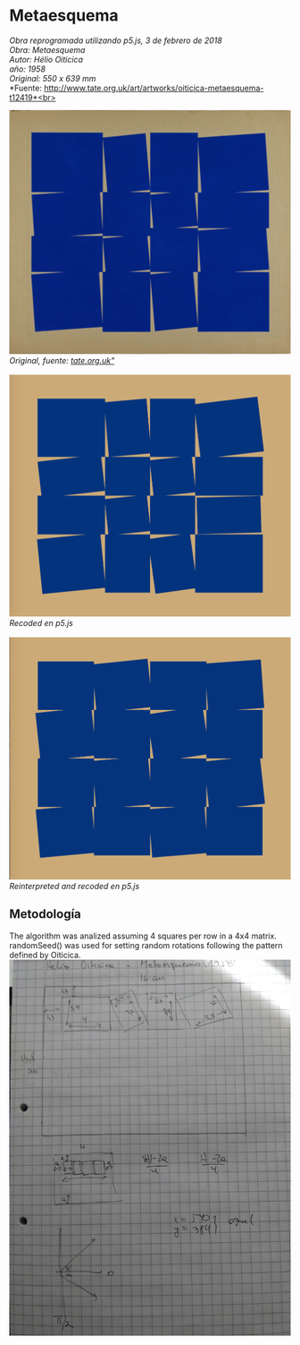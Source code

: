 # Metaesquema
*Obra reprogramada utilizando p5.js, 3 de febrero de 2018*<br>
*Obra: Metaesquema*<br>
*Autor: Hélio Oiticica*<br>
*año: 1958*<br>
*Original: 550 x 639 mm*<br>
*Fuente: http://www.tate.org.uk/art/artworks/oiticica-metaesquema-t12419*<br>


![](https://github.com/guillemontecinos/recode/blob/master/oiticica_helio_metaesquema/documentation/metaesquema_original.png)
*Original, fuente:* [*tate.org.uk"*](http://www.tate.org.uk/art/artworks/oiticica-metaesquema-t12419)
<br><br>
![](https://github.com/guillemontecinos/recode/blob/master/oiticica_helio_metaesquema/documentation/metaesquema_recoded.png)
*Recoded en p5.js*
<br><br>
![](https://github.com/guillemontecinos/recode/blob/master/oiticica_helio_metaesquema/documentation/metaesquema_reinterpret.png)
*Reinterpreted and recoded en p5.js*

## Metodología
The algorithm was analized assuming 4 squares per row in a 4x4 matrix.
randomSeed() was used for setting random rotations following the pattern defined by Oiticica.
![](https://github.com/guillemontecinos/recode/blob/master/oiticica_helio_metaesquema/documentation/metaesquema_docu.jpg)
